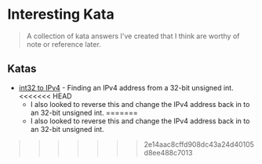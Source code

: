 # Interesting Kata

> A collection of kata answers I've created that I think are worthy of note or reference later.

## Katas

- [int32 to IPv4](https://www.codewars.com/kata/52e88b39ffb6ac53a400022e/train/ruby) - Finding an IPv4 address from a 32-bit unsigned int. 
<<<<<<< HEAD
  - I also looked to reverse this and change the IPv4 address back in to an 32-bit unsigned int.
=======
  - I also looked to reverse this and change the IPv4 address back in to an 32-bit unsigned int.
>>>>>>> 2e14aac8cffd908dc43a24d40105d8ee488c7013
